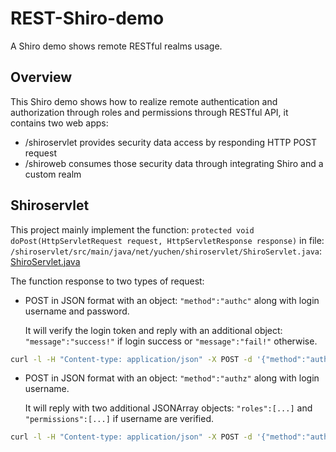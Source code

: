 # REST-Shiro-demo
A Shiro demo shows remote RESTful realms usage. 

## Overview
This Shiro demo shows how to realize remote authentication and authorization through roles and permissions through RESTful API, it contains two web apps:
- /shiroservlet provides security data access by responding HTTP POST request
- /shiroweb consumes those security data through integrating Shiro and a custom realm 

## Shiroservlet
This project mainly implement the function: `protected void doPost(HttpServletRequest request, HttpServletResponse response)` in file: `/shiroservlet/src/main/java/net/yuchen/shiroservlet/ShiroServlet.java`: [ShiroServlet.java](/shiroservlet/src/main/java/net/yuchen/shiroservlet/ShiroServlet.java)

The function response to two types of request:
- POST in JSON format with an object: `"method":"authc"` along with login username and password. 

    It will verify the login token and reply with an additional object: `"message":"success!"` if login success or `"message":"fail!"` otherwise.
```bash
curl -l -H "Content-type: application/json" -X POST -d '{"method":"authc","username":"lucas","password":"123456"}' "http://localhost:8080/shiroservlet/ShiroServlet"
```
- POST in JSON format with an object: `"method":"authz"` along with login username. 

    It will reply with two additional JSONArray objects: `"roles":[...]` and `"permissions":[...]` if username are verified.
```bash
curl -l -H "Content-type: application/json" -X POST -d '{"method":"authz","username":"bob"}' "http://localhost:8080/shiroservlet/ShiroServlet"
```
